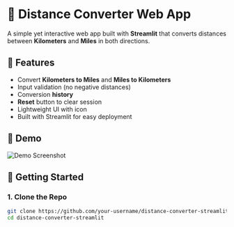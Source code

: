 # 🚗 Distance Converter Web App

A simple yet interactive web app built with **Streamlit** that converts distances between **Kilometers** and **Miles** in both directions.

## 🔧 Features

- Convert **Kilometers to Miles** and **Miles to Kilometers**
- Input validation (no negative distances)
- Conversion **history**
- **Reset** button to clear session
- Lightweight UI with icon
- Built with Streamlit for easy deployment

## 📸 Demo

![Demo Screenshot](https://user-images.githubusercontent.com/your_screenshot.png)

## 🚀 Getting Started

### 1. Clone the Repo

```bash
git clone https://github.com/your-username/distance-converter-streamlit.git
cd distance-converter-streamlit
